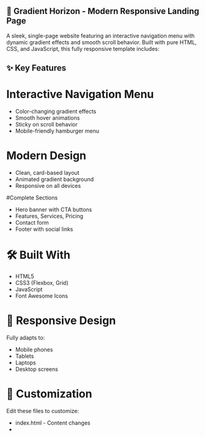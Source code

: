 ## 🌈 Gradient Horizon - Modern Responsive Landing Page
A sleek, single-page website featuring an interactive navigation menu with dynamic gradient effects and smooth scroll behavior. Built with pure HTML, CSS, and JavaScript, this fully responsive template includes:
## ✨ Key Features
# Interactive Navigation Menu
  - Color-changing gradient effects
  - Smooth hover animations
  - Sticky on scroll behavior
  - Mobile-friendly hamburger menu

  # Modern Design
  - Clean, card-based layout
  - Animated gradient background
  - Responsive on all devices

#Complete Sections
  - Hero banner with CTA buttons
  - Features, Services, Pricing
  - Contact form
  - Footer with social links

# 🛠️ Built With
- HTML5
- CSS3 (Flexbox, Grid)
- JavaScript
- Font Awesome Icons

# 📱 Responsive Design
Fully adapts to:
- Mobile phones
- Tablets
- Laptops
- Desktop screens
  
# 🔧 Customization
Edit these files to customize:
- index.html - Content changes
- <style> section - Colors and styling
- <script> section - Animation effects

Perfect for portfolios, SaaS products, or startup websites. Easily customizable with your brand colors and content.
# Live Demo: 

# 🚀 Quick Start

1. Clone the repo:
   ```bash
   git clone  https://github.com/sreekareereddy04/Responsive-Landing-Page
